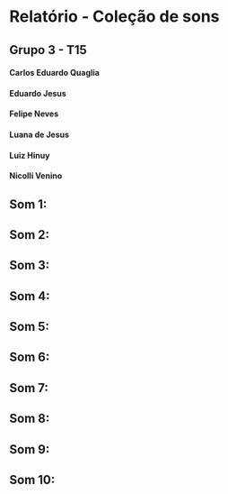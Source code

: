 <h1>Relatório - Coleção de sons</h1>
<h2>Grupo 3 - T15</h2>
<h4>Carlos Eduardo Quaglia</h4>
<h4>Eduardo Jesus</h4>
<h4>Felipe Neves</h4>
<h4>Luana de Jesus</h4>
<h4>Luiz Hinuy</h4>
<h4>Nicolli Venino</h4>

<h2>Som 1: </h2>

<h2>Som 2: </h2>

<h2>Som 3: </h2>

<h2>Som 4: </h2>

<h2>Som 5: </h2>

<h2>Som 6: </h2>

<h2>Som 7: </h2>

<h2>Som 8: </h2>

<h2>Som 9: </h2>

<h2>Som 10: </h2>